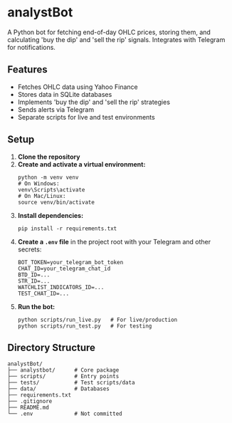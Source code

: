 # analystBot

A Python bot for fetching end-of-day OHLC prices, storing them, and calculating 'buy the dip' and 'sell the rip' signals. Integrates with Telegram for notifications.

## Features
- Fetches OHLC data using Yahoo Finance
- Stores data in SQLite databases
- Implements 'buy the dip' and 'sell the rip' strategies
- Sends alerts via Telegram
- Separate scripts for live and test environments

## Setup

1. **Clone the repository**
2. **Create and activate a virtual environment:**
   ```
   python -m venv venv
   # On Windows:
   venv\Scripts\activate
   # On Mac/Linux:
   source venv/bin/activate
   ```
3. **Install dependencies:**
   ```
   pip install -r requirements.txt
   ```
4. **Create a `.env` file** in the project root with your Telegram and other secrets:
   ```
   BOT_TOKEN=your_telegram_bot_token
   CHAT_ID=your_telegram_chat_id
   BTD_ID=...
   STR_ID=...
   WATCHLIST_INDICATORS_ID=...
   TEST_CHAT_ID=...
   ```
5. **Run the bot:**
   ```
   python scripts/run_live.py   # For live/production
   python scripts/run_test.py   # For testing
   ```

## Directory Structure
```
analystBot/
├── analystbot/      # Core package
├── scripts/         # Entry points
├── tests/           # Test scripts/data
├── data/            # Databases
├── requirements.txt
├── .gitignore
├── README.md
└── .env             # Not committed
``` 
